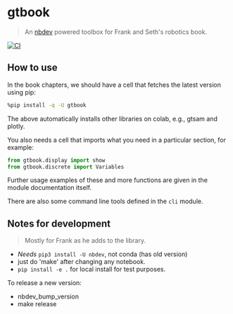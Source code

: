 # gtbook
> An <a href='https://nbdev.fast.ai/'>nbdev</a> powered toolbox for Frank and Seth's robotics book.

[![CI](https://github.com/gtbook/gtbook/actions/workflows/main.yml/badge.svg)](https://github.com/gtbook/gtbook/actions/workflows/main.yml)

## How to use

In the book chapters, we should have a cell that fetches the latest version using pip:

```bash
%pip install -q -U gtbook
```

The above automatically installs other libraries on colab, e.g., gtsam and plotly.

You also needs a cell that imports what you need in a particular section, for example:

```python
from gtbook.display import show
from gtbook.discrete import Variables
```
Further usage examples of these and more functions are given in the module documentation itself.

There are also some command line tools defined in the `cli` module.

## Notes for development

> Mostly for Frank as he adds to the library.

- *Needs* `pip3 install -U nbdev`, not conda (has old version)
- just do 'make' after changing any notebook.
- `pip install -e .` for local install for test purposes.

To release a new version:

- nbdev_bump_version
- make release
